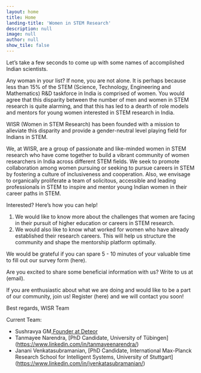 ```yaml
---
layout: home
title: Home
landing-title: 'Women in STEM Research'
description: null
image: null
author: null
show_tile: false
---
```



Let’s take a few seconds to come up with some names of accomplished Indian scientists. 

Any woman in your list? If none, you are not alone. It is perhaps because less than 15% of the STEM (Science, Technology, Engineering and Mathematics) R&D taskforce in India is comprised of women. You would agree that this disparity between the number of men and women in STEM research is quite alarming, and that this has led to a dearth of role models and mentors for young women interested in STEM research in India.

WISR (Women in STEM Research) has been founded with a mission to alleviate this disparity and provide a gender-neutral level playing field for Indians in STEM.

We, at WISR, are a group of passionate and like-minded women in STEM research who have come together to build a vibrant community of women researchers in India across different STEM fields. We seek to promote collaboration among women pursuing or seeking to pursue careers in STEM by fostering a culture of inclusiveness and cooperation. Also, we envisage to organically proliferate a team of solicitous, accessible and leading professionals in STEM to inspire and mentor young Indian women in their career paths in STEM.

Interested? Here’s how you can help!

1. We would like to know more about the challenges that women are facing in their pursuit of higher education or careers in STEM research. 
2. We would also like to know what worked for women who have already established their research careers. This will help us structure the community and shape the mentorship platform optimally. 

We would be grateful if you can spare 5 - 10 minutes of your valuable time to fill out our survey form (here).

Are you excited to share some beneficial information with us? Write to us at (email).

If you are enthusiastic about what we are doing and would like to be a part of our community, join us! Register (here) and we will contact you soon! 

Best regards, 
WISR Team

Current Team:
 - Sushravya GM,<a href="https://www.linkedin.com/in/sushravya-gm-138493196">Founder at Deteor</a>
 - Tanmayee Narendra, [PhD Candidate, University of Tübingen] (https://www.linkedin.com/in/tanmayeenarendra/)
 - Janani Venkatasubramanian, [PhD Candidate, International Max-Planck Research School for Intelligent Systems, University of Stuttgart] (https://www.linkedin.com/in/jvenkatasubramanian/)
